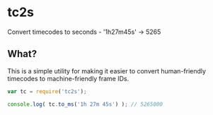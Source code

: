 # tc2s
Convert timecodes to seconds - '1h27m45s' -> 5265

## What?
This is a simple utility for making it easier to convert human-friendly timecodes to machine-friendly frame IDs.

```javascript
var tc = require('tc2s');

console.log( tc.to_ms('1h 27m 45s') ); // 5265000
```